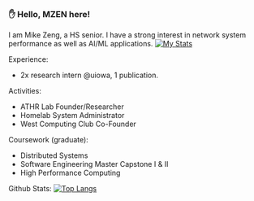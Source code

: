 ### ✋ Hello, MZEN here!

I am Mike Zeng, a HS senior. I have a strong interest in network system performance as well as AI/ML applications.
[![My Stats](https://github-readme-stats.vercel.app/api?username=mzen17&theme=tokyonight)](https://github.com/mzen17/github-readme-stats)

Experience:
- 2x research intern @uiowa, 1 publication.

Activities:
- ATHR Lab Founder/Researcher
- Homelab System Administrator
- West Computing Club Co-Founder

Coursework (graduate):
- Distributed Systems
- Software Engineering Master Capstone I & II
- High Performance Computing

Github Stats:
[![Top Langs](https://github-readme-stats.vercel.app/api/top-langs/?username=mzen17&theme=tokyonight)](https://github.com/anuraghazra/github-readme-stats)
